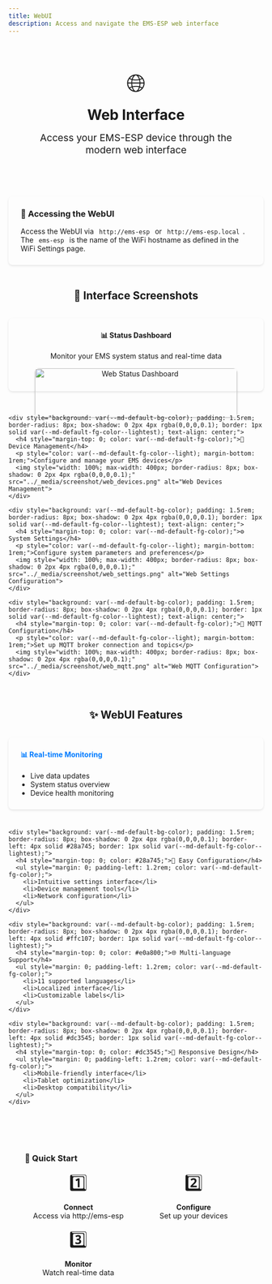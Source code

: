 ```yaml
---
title: WebUI
description: Access and navigate the EMS-ESP web interface
---
```


<div class="webui-hero" style="text-align: center; margin: 2rem 0; padding: 2rem; background: var(--md-default-bg-color--lighter); border-radius: 10px; border: 1px solid var(--md-default-fg-color--lightest);">
  <div style="font-size: 3rem; margin-bottom: 1rem;">🌐</div>
  <h1 style="margin: 0; color: var(--md-default-fg-color);">Web Interface</h1>
  <p style="font-size: 1.2rem; margin: 1rem 0; color: var(--md-default-fg-color--light);">
    Access your EMS-ESP device through the modern web interface
  </p>
</div>

<div class="access-section" style="margin: 2rem 0; padding: 1.5rem; background: var(--md-default-bg-color); border-radius: 8px; box-shadow: 0 2px 4px rgba(0,0,0,0.1); border: 1px solid var(--md-default-fg-color--lightest);">
  <h3 style="margin-top: 0; color: var(--md-default-fg-color);">🔗 Accessing the WebUI</h3>
  <p style="margin: 0; color: var(--md-default-fg-color);">
    Access the WebUI via <code style="background: var(--md-code-bg); padding: 0.2rem 0.4rem; border-radius: 3px; color: var(--md-code-fg);">http://ems-esp</code> or <code style="background: var(--md-code-bg); padding: 0.2rem 0.4rem; border-radius: 3px; color: var(--md-code-fg);">http://ems-esp.local</code>. The <code style="background: var(--md-code-bg); padding: 0.2rem 0.4rem; border-radius: 3px; color: var(--md-code-fg);">ems-esp</code> is the name of the WiFi hostname as defined in the WiFi Settings page.
  </p>
</div>

<div class="screenshots-section" style="margin: 3rem 0;">
  <h2 style="text-align: center; margin-bottom: 2rem; color: var(--md-default-fg-color);">📱 Interface Screenshots</h2>
  
  <div style="display: grid; grid-template-columns: repeat(auto-fit, minmax(300px, 1fr)); gap: 2rem; margin-bottom: 2rem;">
    <div style="background: var(--md-default-bg-color); padding: 1.5rem; border-radius: 8px; box-shadow: 0 2px 4px rgba(0,0,0,0.1); border: 1px solid var(--md-default-fg-color--lightest); text-align: center;">
      <h4 style="margin-top: 0; color: var(--md-default-fg-color);">📊 Status Dashboard</h4>
      <p style="color: var(--md-default-fg-color--light); margin-bottom: 1rem;">Monitor your EMS system status and real-time data</p>
      <img style="width: 100%; max-width: 400px; border-radius: 8px; box-shadow: 0 2px 4px rgba(0,0,0,0.1);" src="../_media/screenshot/web_status.png" alt="Web Status Dashboard">
    </div>

    <div style="background: var(--md-default-bg-color); padding: 1.5rem; border-radius: 8px; box-shadow: 0 2px 4px rgba(0,0,0,0.1); border: 1px solid var(--md-default-fg-color--lightest); text-align: center;">
      <h4 style="margin-top: 0; color: var(--md-default-fg-color);">🔧 Device Management</h4>
      <p style="color: var(--md-default-fg-color--light); margin-bottom: 1rem;">Configure and manage your EMS devices</p>
      <img style="width: 100%; max-width: 400px; border-radius: 8px; box-shadow: 0 2px 4px rgba(0,0,0,0.1);" src="../_media/screenshot/web_devices.png" alt="Web Devices Management">
    </div>
    
    <div style="background: var(--md-default-bg-color); padding: 1.5rem; border-radius: 8px; box-shadow: 0 2px 4px rgba(0,0,0,0.1); border: 1px solid var(--md-default-fg-color--lightest); text-align: center;">
      <h4 style="margin-top: 0; color: var(--md-default-fg-color);">⚙️ System Settings</h4>
      <p style="color: var(--md-default-fg-color--light); margin-bottom: 1rem;">Configure system parameters and preferences</p>
      <img style="width: 100%; max-width: 400px; border-radius: 8px; box-shadow: 0 2px 4px rgba(0,0,0,0.1);" src="../_media/screenshot/web_settings.png" alt="Web Settings Configuration">
    </div>
    
    <div style="background: var(--md-default-bg-color); padding: 1.5rem; border-radius: 8px; box-shadow: 0 2px 4px rgba(0,0,0,0.1); border: 1px solid var(--md-default-fg-color--lightest); text-align: center;">
      <h4 style="margin-top: 0; color: var(--md-default-fg-color);">📡 MQTT Configuration</h4>
      <p style="color: var(--md-default-fg-color--light); margin-bottom: 1rem;">Set up MQTT broker connection and topics</p>
      <img style="width: 100%; max-width: 400px; border-radius: 8px; box-shadow: 0 2px 4px rgba(0,0,0,0.1);" src="../_media/screenshot/web_mqtt.png" alt="Web MQTT Configuration">
    </div>
  </div>
</div>

<div class="features-section" style="margin: 3rem 0;">
  <h2 style="text-align: center; margin-bottom: 2rem; color: var(--md-default-fg-color);">✨ WebUI Features</h2>
  
  <div style="display: grid; grid-template-columns: repeat(auto-fit, minmax(250px, 1fr)); gap: 1.5rem;">
    <div style="background: var(--md-default-bg-color); padding: 1.5rem; border-radius: 8px; box-shadow: 0 2px 4px rgba(0,0,0,0.1); border-left: 4px solid #007bff; border: 1px solid var(--md-default-fg-color--lightest);">
      <h4 style="margin-top: 0; color: #007bff;">📊 Real-time Monitoring</h4>
      <ul style="margin: 0; padding-left: 1.2rem; color: var(--md-default-fg-color);">
        <li>Live data updates</li>
        <li>System status overview</li>
        <li>Device health monitoring</li>
      </ul>
    </div>

    <div style="background: var(--md-default-bg-color); padding: 1.5rem; border-radius: 8px; box-shadow: 0 2px 4px rgba(0,0,0,0.1); border-left: 4px solid #28a745; border: 1px solid var(--md-default-fg-color--lightest);">
      <h4 style="margin-top: 0; color: #28a745;">🔧 Easy Configuration</h4>
      <ul style="margin: 0; padding-left: 1.2rem; color: var(--md-default-fg-color);">
        <li>Intuitive settings interface</li>
        <li>Device management tools</li>
        <li>Network configuration</li>
      </ul>
    </div>
    
    <div style="background: var(--md-default-bg-color); padding: 1.5rem; border-radius: 8px; box-shadow: 0 2px 4px rgba(0,0,0,0.1); border-left: 4px solid #ffc107; border: 1px solid var(--md-default-fg-color--lightest);">
      <h4 style="margin-top: 0; color: #e0a800;">🌐 Multi-language Support</h4>
      <ul style="margin: 0; padding-left: 1.2rem; color: var(--md-default-fg-color);">
        <li>11 supported languages</li>
        <li>Localized interface</li>
        <li>Customizable labels</li>
      </ul>
    </div>
    
    <div style="background: var(--md-default-bg-color); padding: 1.5rem; border-radius: 8px; box-shadow: 0 2px 4px rgba(0,0,0,0.1); border-left: 4px solid #dc3545; border: 1px solid var(--md-default-fg-color--lightest);">
      <h4 style="margin-top: 0; color: #dc3545;">📱 Responsive Design</h4>
      <ul style="margin: 0; padding-left: 1.2rem; color: var(--md-default-fg-color);">
        <li>Mobile-friendly interface</li>
        <li>Tablet optimization</li>
        <li>Desktop compatibility</li>
      </ul>
    </div>
  </div>
</div>

<div class="quick-start" style="margin: 3rem 0; padding: 2rem; background: var(--md-default-bg-color--lighter); border-radius: 10px; border: 1px solid var(--md-default-fg-color--lightest);">
  <h3 style="margin-top: 0; color: var(--md-default-fg-color);">🚀 Quick Start</h3>
  <div style="display: grid; grid-template-columns: repeat(auto-fit, minmax(200px, 1fr)); gap: 1rem;">
    <div style="text-align: center;">
      <div style="font-size: 2rem; margin-bottom: 0.5rem;">1️⃣</div>
      <h4 style="margin: 0; color: var(--md-default-fg-color);">Connect</h4>
      <p style="margin: 0; color: var(--md-default-fg-color--light); font-size: 0.9rem;">Access via http://ems-esp</p>
    </div>
    <div style="text-align: center;">
      <div style="font-size: 2rem; margin-bottom: 0.5rem;">2️⃣</div>
      <h4 style="margin: 0; color: var(--md-default-fg-color);">Configure</h4>
      <p style="margin: 0; color: var(--md-default-fg-color--light); font-size: 0.9rem;">Set up your devices</p>
    </div>
    <div style="text-align: center;">
      <div style="font-size: 2rem; margin-bottom: 0.5rem;">3️⃣</div>
      <h4 style="margin: 0; color: var(--md-default-fg-color);">Monitor</h4>
      <p style="margin: 0; color: var(--md-default-fg-color--light); font-size: 0.9rem;">Watch real-time data</p>
    </div>
  </div>
</div>
